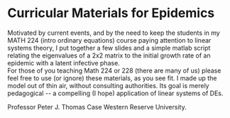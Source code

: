# Curricular Materials for Epidemics

Motivated by current events, and by the need to keep the students in my MATH 224 (intro ordinary equations) 
course paying attention to linear systems theory, I put together a few slides and a simple matlab script 
relating the eigenvalues of a 2x2 matrix to the initial growth rate of an epidemic with a latent infective phase.  
For those of you teaching Math 224 or 228 (there are many of us) please feel free to use (or ignore) 
these materials, as you see fit.  I made up the model out of thin air, without consulting authorities.
Its goal is merely pedagogical -- a compelling (I hope) application of linear systems of DEs.

Professor Peter J. Thomas 
Case Western Reserve University.

